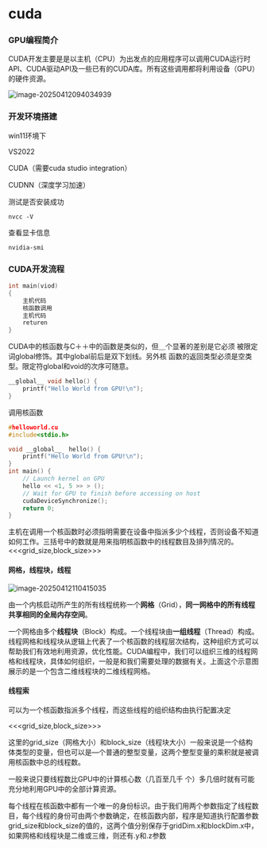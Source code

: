 # cuda
### GPU编程简介
CUDA开发主要是是以主机（CPU）为出发点的应用程序可以调用CUDA运行时API、CUDA驱动API及一些已有的CUDA库。所有这些调用都将利用设备（GPU）的硬件资源。

![image-20250412094034939](C:\Users\Lenovo1\AppData\Roaming\Typora\typora-user-images\image-20250412094034939.png)

### 开发环境搭建

win11环境下

VS2022

CUDA（需要cuda studio integration）

CUDNN（深度学习加速）

测试是否安装成功

```shell
nvcc -V
```

查看显卡信息

```shell
nvidia-smi
```

### CUDA开发流程

```c++
int main(viod)
{
    主机代码
    核函数调用
    主机代码
    returen
}
```

CUDA中的核函数与C＋＋中的函数是类似的，但＿个显著的差别是它必须 被限定词global修饰。其中global前后是双下划线。另外核 函数的返回类型必须是空类型。限定符global和void的次序可随意。

```C++
__global__ void hello() {
	printf("Hello World from GPU!\n");
}
```

调用核函数

```c++
#helloworld.cu
#include<stdio.h>

void __global__  hello() {
	printf("Hello World from GPU!\n");
}
int main() {
	// Launch kernel on GPU
	hello << <1, 5 >> > ();
	// Wait for GPU to finish before accessing on host
	cudaDeviceSynchronize();
	return 0;
}
```

主机在调用一个核函数时必须指明需要在设备中指派多少个线程，否则设备不知道如何工作。三括号中的数就是用来指明核函数中的线程数目及排列情况的。<<<grid_size,block_size>>>

#### 网格，线程块，线程

![image-20250412110415035](C:\Users\Lenovo1\AppData\Roaming\Typora\typora-user-images\image-20250412110415035.png)

由一个内核启动所产生的所有线程统称一个**网格**（Grid），**同一网格中的所有线程共享相同的全局内存空间**。

一个网格由多个**线程块**（Block）构成。一个线程块由**一组线程**（Thread）构成。线程网格和线程块从逻辑上代表了一个核函数的线程层次结构，这种组织方式可以帮助我们有效地利用资源，优化性能。CUDA编程中，我们可以组织三维的线程网格和线程块，具体如何组织，一般是和我们需要处理的数据有关。上面这个示意图展示的是一个包含二维线程块的二维线程网格。



#### 线程索

可以为一个核函数指派多个线程，而这些线程的组织结构由执行配置决定

<<<grid_size,block_size>>>

这里的grid_size（网格大小）和block_size（线程块大小）一般来说是一个结构体类型的变量，但也可以是—个普通的整型变量，这两个整型变量的乘积就是被调用核函数中总的线程数。

一般来说只要线程数比GPU中的计算核心数（几百至几千 个）多几倍时就有可能充分地利用GPU中的全部计算资源。

每个线程在核函数中都有一个唯一的身份标识。由于我们用两个参数指定了线程数目，每个线程的身份可由两个参数确定，在核函数内部，程序是知道执行配置参数grid_size和block_size的值的，这两个值分别保存于gridDim.x和blockDim.x中，如果网格和线程块是二维或三维，则还有.y和.z参数

